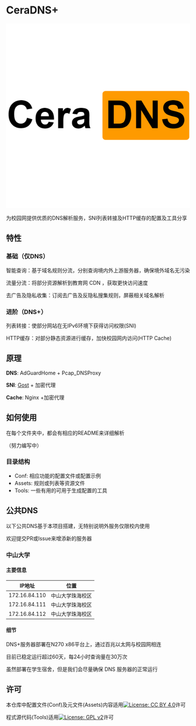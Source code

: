 # CeraDNS+

![CeraDNS](./Assets/CeraDNS.png)

为校园网提供优质的DNS解析服务，SNI列表转接及HTTP缓存的配置及工具分享

## 特性

### 基础（仅DNS）

智能查询：基于域名规则分流，分别查询境内外上游服务器，确保境外域名无污染

流量分流：将部分资源解析到教育网 CDN ，获取更快访问速度

去广告及隐私收集：订阅去广告及反隐私搜集规则，屏蔽相关域名解析

### 进阶（DNS+）

列表转接：使部分网站在无IPv6环境下获得访问权限(SNI)

HTTP缓存：对部分静态资源进行缓存，加快校园网内访问(HTTP Cache)

## 原理

**DNS**: AdGuardHome + Pcap_DNSProxy

**SNI**: [Gost](https://github.com/ginuerzh/gost) + 加密代理

**Cache**: Nginx +加密代理

## 如何使用

在每个文件夹中，都会有相应的README来详细解析

（努力编写中）

### 目录结构

- Conf:  相应功能的配置文件或配置示例
- Assets: 规则或列表等资源文件
- Tools: 一些有用的可用于生成配置的工具

## 公共DNS

以下公共DNS基于本项目搭建，无特别说明外服务仅限校内使用

欢迎提交PR或Issue来增添新的服务器

### 中山大学

#### 主要信息

| IP地址        | 位置             |
| ------------- | ---------------- |
| 172.16.84.110 | 中山大学珠海校区 |
| 172.16.84.111 | 中山大学珠海校区 |
| 172.16.84.112 | 中山大学珠海校区 |

#### 细节

DNS+服务器部署在N270 x86平台上，通过百兆以太网与校园网相连

目前已稳定运行超过60天，每24小时查询量在30万次

虽然部署在学生宿舍，但是我们会尽量确保 DNS 服务器的正常运行

## 许可

本仓库中配置文件(Conf)及元文件(Assets)内容适用[![License: CC BY 4.0](https://img.shields.io/badge/License-CC%20BY%204.0-lightgrey.svg)](https://creativecommons.org/licenses/by/4.0/)许可

程式源代码(Tools)适用[![License: GPL v2](https://img.shields.io/badge/License-GPL%20v2-blue.svg)](https://www.gnu.org/licenses/old-licenses/gpl-2.0.en.html)许可
